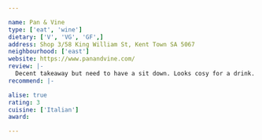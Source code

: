 ```yaml
---

name: Pan & Vine
type: ['eat', 'wine']
dietary: ['V', 'VG', 'GF',]
address: Shop 3/58 King William St, Kent Town SA 5067
neighbourhood: ['east']
website: https://www.panandvine.com/
review: |-
  Decent takeaway but need to have a sit down. Looks cosy for a drink.
recommend: |-

alise: true
rating: 3
cuisine: ['Italian']
award: 

---
```


